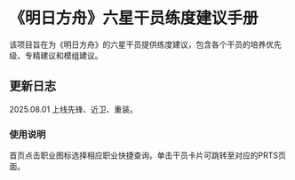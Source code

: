 # 《明日方舟》六星干员练度建议手册

该项目旨在为《明日方舟》的六星干员提供练度建议，包含各个干员的培养优先级、专精建议和模组建议。

## 更新日志
2025.08.01  上线先锋、近卫、重装。

### 使用说明
首页点击职业图标选择相应职业快捷查询。单击干员卡片可跳转至对应的PRTS页面。
